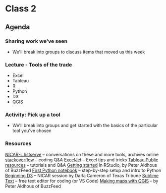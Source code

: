 # Class 2

## Agenda

### Sharing work we've seen

* We'll break into groups to discuss items that moved us this week 

### Lecture - Tools of the trade

* Excel
* Tableau
* R
* Python
* D3
* QGIS


### Activity: Pick up a tool

* We'll break into groups and get started with the basics of the particular tool you've chosen

### Resources

[NICAR-L listserve](https://www.ire.org/resource-center/listservs/subscribe-to-nicar-l) – conversations on these and more tools, archives online
[stackoverflow](https://stackoverflow.com/questions) – coding Q&A
[ExcelJet](https://exceljet.net/) – Excel tips and tricks
[Tableau Public resources](https://public.tableau.com/en-us/s/resources) – tutorials and Q&A
[Getting started](https://paldhous.github.io/NICAR/2018/r-analysis.html) in RStudio, by Peter Aldhous of BuzzFeed
[First Python notebook](https://www.firstpythonnotebook.org/) – step-by-step setup and intro to Python
[Beginning D3](https://github.com/darlacameron/beginning-d3-nicar-2018) – NICAR session by Darla Cameron of Texas Tribune
[Sublime Text](https://www.sublimetext.com/) – free text editor for coding (or VS Code)
[Making maps with QGIS](https://paldhous.github.io/NICAR/2015/qgis.html) - by Peter Aldhous of BuzzFeed

